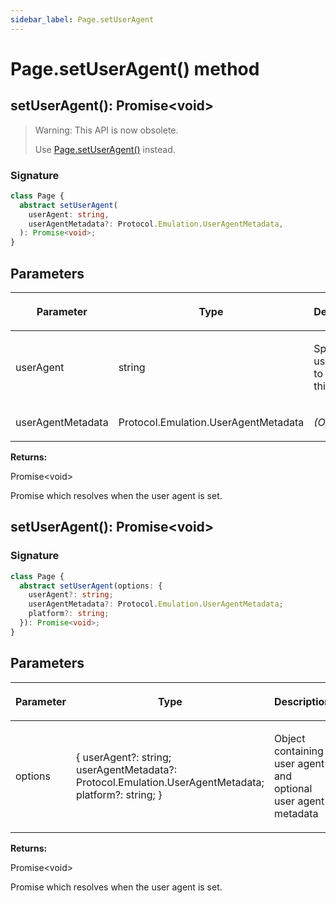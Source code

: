 ```yaml
---
sidebar_label: Page.setUserAgent
---
```


# Page.setUserAgent() method

<h2 id="setUserAgent">setUserAgent(): Promise&lt;void&gt;</h2>

> Warning: This API is now obsolete.
>
> Use [Page.setUserAgent()](./puppeteer.page.setuseragent.md) instead.

### Signature

```typescript
class Page {
  abstract setUserAgent(
    userAgent: string,
    userAgentMetadata?: Protocol.Emulation.UserAgentMetadata,
  ): Promise<void>;
}
```

## Parameters

<table><thead><tr><th>

Parameter

</th><th>

Type

</th><th>

Description

</th></tr></thead>
<tbody><tr><td>

userAgent

</td><td>

string

</td><td>

Specific user agent to use in this page

</td></tr>
<tr><td>

userAgentMetadata

</td><td>

Protocol.Emulation.UserAgentMetadata

</td><td>

_(Optional)_

</td></tr>
</tbody></table>

**Returns:**

Promise&lt;void&gt;

Promise which resolves when the user agent is set.

<h2 id="setUserAgent-1">setUserAgent(): Promise&lt;void&gt;</h2>

### Signature

```typescript
class Page {
  abstract setUserAgent(options: {
    userAgent?: string;
    userAgentMetadata?: Protocol.Emulation.UserAgentMetadata;
    platform?: string;
  }): Promise<void>;
}
```

## Parameters

<table><thead><tr><th>

Parameter

</th><th>

Type

</th><th>

Description

</th></tr></thead>
<tbody><tr><td>

options

</td><td>

&#123; userAgent?: string; userAgentMetadata?: Protocol.Emulation.UserAgentMetadata; platform?: string; &#125;

</td><td>

Object containing user agent and optional user agent metadata

</td></tr>
</tbody></table>

**Returns:**

Promise&lt;void&gt;

Promise which resolves when the user agent is set.

